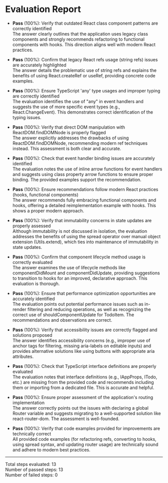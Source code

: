 # Evaluation Report

- **Pass** (100%): Verify that outdated React class component patterns are correctly identified  
  The answer clearly outlines that the application uses legacy class components and strongly recommends refactoring to functional components with hooks. This direction aligns well with modern React practices.

- **Pass** (100%): Confirm that legacy React refs usage (string refs) issues are accurately highlighted  
  The answer details the problematic use of string refs and explains the benefits of using React.createRef or useRef, providing concrete code examples.

- **Pass** (100%): Ensure TypeScript 'any' type usages and improper typing are correctly identified  
  The evaluation identifies the use of "any" in event handlers and suggests the use of more specific event types (e.g., React.ChangeEvent<HTMLInputElement>). This demonstrates correct identification of the typing issues.

- **Pass** (100%): Verify that direct DOM manipulation with ReactDOM.findDOMNode is properly flagged  
  The answer explicitly addresses the drawbacks of using ReactDOM.findDOMNode, recommending modern ref techniques instead. This assessment is both clear and accurate.

- **Pass** (100%): Check that event handler binding issues are accurately identified  
  The evaluation notes the use of inline arrow functions for event handlers and suggests using class property arrow functions to ensure proper binding. The provided examples support the recommendation.

- **Pass** (100%): Ensure recommendations follow modern React practices (hooks, functional components)  
  The answer recommends fully embracing functional components and hooks, offering a detailed reimplementation example with hooks. This shows a proper modern approach.

- **Pass** (100%): Verify that immutability concerns in state updates are properly assessed  
  Although immutability is not discussed in isolation, the evaluation addresses the benefits of using the spread operator over manual object extension (Utils.extend), which ties into maintenance of immutability in state updates.

- **Pass** (100%): Confirm that component lifecycle method usage is correctly evaluated  
  The answer examines the use of lifecycle methods like componentDidMount and componentDidUpdate, providing suggestions to transition to hooks for an improved, declarative approach. This evaluation is thorough.

- **Pass** (100%): Ensure that performance optimization opportunities are accurately identified  
  The evaluation points out potential performance issues such as in-render filtering and reducing operations, as well as recognizing the correct use of shouldComponentUpdate for TodoItem. The recommendations and observations are correct.

- **Pass** (100%): Verify that accessibility issues are correctly flagged and solutions proposed  
  The answer identifies accessibility concerns (e.g., improper use of anchor tags for filtering, missing aria-labels on editable inputs) and provides alternative solutions like using buttons with appropriate aria attributes.

- **Pass** (100%): Check that TypeScript interface definitions are properly evaluated  
  The evaluation notes that interface definitions (e.g., IAppProps, ITodo, etc.) are missing from the provided code and recommends including them or importing from a dedicated file. This is accurate and helpful.

- **Pass** (100%): Ensure proper assessment of the application's routing implementation  
  The answer correctly points out the issues with declaring a global Router variable and suggests migrating to a well-supported solution like react-router-dom. The assessment is well-founded.

- **Pass** (100%): Verify that code examples provided for improvements are technically correct  
  All provided code examples (for refactoring refs, converting to hooks, using spread syntax, and updating router usage) are technically sound and adhere to modern best practices.

---

Total steps evaluated: 13  
Number of passed steps: 13  
Number of failed steps: 0